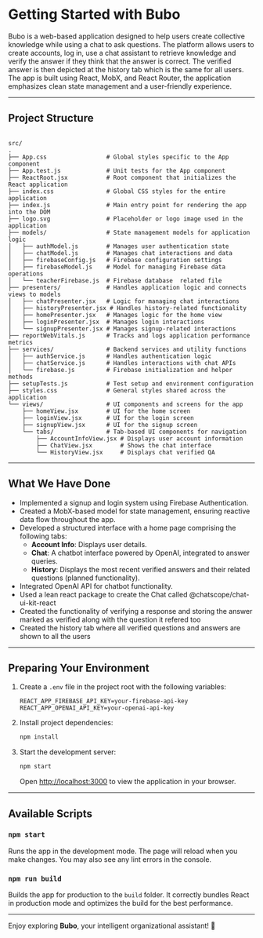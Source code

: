 
# Getting Started with Bubo

Bubo is a web-based application designed to help users create  collective knowledge while using a chat to ask questions. The platform allows users to create accounts, log in, use a chat assistant to retrieve knowledge and verify the answer if they think that the answer is correct. The verified answer is then depicted at the history tab which is the same for all users. The app is built using React, MobX, and React Router, the application emphasizes clean state management and a user-friendly experience.

---

## Project Structure

```

src/
.
├── App.css                 # Global styles specific to the App component
├── App.test.js             # Unit tests for the App component
├── ReactRoot.jsx           # Root component that initializes the React application
├── index.css               # Global CSS styles for the entire application
├── index.js                # Main entry point for rendering the app into the DOM
├── logo.svg                # Placeholder or logo image used in the application
├── models/                 # State management models for application logic
│   ├── authModel.js        # Manages user authentication state
│   ├── chatModel.js        # Manages chat interactions and data
│   ├── firebaseConfig.js   # Firebase configuration settings
│   ├── firebaseModel.js    # Model for managing Firebase data operations
│   └── teacherFirebase.js  # Firebase database  related file
├── presenters/             # Handles application logic and connects views to models
│   ├── chatPresenter.jsx   # Logic for managing chat interactions
│   ├── historyPresenter.jsx # Handles history-related functionality
│   ├── homePresenter.jsx   # Manages logic for the home view
│   ├── loginPresenter.jsx  # Manages login interactions
│   └── signupPresenter.jsx # Manages signup-related interactions
├── reportWebVitals.js      # Tracks and logs application performance metrics
├── services/               # Backend services and utility functions
│   ├── authService.js      # Handles authentication logic
│   ├── chatService.js      # Handles interactions with chat APIs
│   └── firebase.js         # Firebase initialization and helper methods
├── setupTests.js           # Test setup and environment configuration
├── styles.css              # General styles shared across the application
└── views/                  # UI components and screens for the app
    ├── homeView.jsx        # UI for the home screen
    ├── loginView.jsx       # UI for the login screen
    ├── signupView.jsx      # UI for the signup screen
    └── tabs/               # Tab-based UI components for navigation
        ├── AccountInfoView.jsx # Displays user account information
        ├── ChatView.jsx        # Shows the chat interface
        └── HistoryView.jsx     # Displays chat verified QA
```

---

## What We Have Done

- Implemented a signup and login system using Firebase Authentication.
- Created a MobX-based model for state management, ensuring reactive data flow throughout the app.
- Developed a structured interface with a home page comprising the following tabs:
  - **Account Info**: Displays user details.
  - **Chat**: A chatbot interface powered by OpenAI, integrated to answer queries.
  - **History**: Displays the most recent verified answers and their related questions (planned functionality).
- Integrated OpenAI API for chatbot functionality.
- Used a lean react package to create the Chat called @chatscope/chat-ui-kit-react
- Created the functionality of verifying a response and storing the answer marked as verified along with the question it refered too
- Created the history tab where all verified questions and answers are shown to all the users

---

## Preparing Your Environment

1. Create a `.env` file in the project root with the following variables:
   ```plaintext
   REACT_APP_FIREBASE_API_KEY=your-firebase-api-key
   REACT_APP_OPENAI_API_KEY=your-openai-api-key
   ```

2. Install project dependencies:
   ```bash
   npm install
   ```

3. Start the development server:
   ```bash
   npm start
   ```

   Open [http://localhost:3000](http://localhost:3000) to view the application in your browser.

---

## Available Scripts

### `npm start`
Runs the app in the development mode. The page will reload when you make changes. You may also see any lint errors in the console.

### `npm run build`
Builds the app for production to the `build` folder. It correctly bundles React in production mode and optimizes the build for the best performance.

---

Enjoy exploring **Bubo**, your intelligent organizational assistant! 🚀
